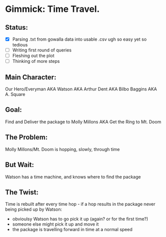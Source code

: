 Gimmick: Time Travel. 
=====================

Status: 
--------
- [x] Parsing .txt from gowalla data into usable .csv ugh so easy yet so tedious
- [ ] Writing first round of queries
- [ ] Fleshing out the plot
- [ ] Thinking of more steps

Main Character: 
----------------
Our Hero/Everyman AKA Watson AKA Arthur Dent AKA Bilbo Baggins AKA A. Square 

Goal: 
-------------------------------
Find and Deliver the package to Molly Millons AKA Get the Ring to Mt. Doom

The Problem:
-------------------------------
Molly Millons/Mt. Doom is hopping, slowly, through time

But Wait:
-------------------------------
Watson has a time machine, and knows where to find the package

The Twist: 
-------------------------------
Time is rebuilt after every time hop - if a hop results in the package never being picked up by Watson:
* obvioulsy Watson has to go pick it up (again? or for the first time?)
* someone else might pick it up and move it
* the package is travelling forward in time at a normal speed